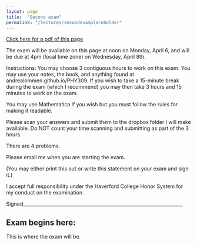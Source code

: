 ```yaml
---
layout: page
title:  "Second exam"
permalink: "/lectures/secondexamplaceholder"
---
```


[Click here for a pdf of this page](secondexam.pdf)

The exam will be available on this page at noon on Monday, April 6, and will be due at 4pm (local time zone) on
Wednesday, April 8th.

Instructions: 
You may choose 3 contiguous hours to work on this exam.  You may use your notes, the book, and anything found at andrealommen.github.io/PHY309.  If you wish to take a 15-minute break during the exam (which I recommend) you may then take 3 hours and 15 minutes to work on the exam.

You may use Mathematica if you wish but you must follow the rules for making it readable.

Please scan your answers and submit them to the dropbox folder I will make available.  Do NOT count your time scanning and submitting as part of the 3 hours.

There are 4 problems.  

Please email me when you are starting the exam.

(You may either print this out or write this statement on your exam and sign
it.)

I accept full responsibility under the Haverford College Honor System for my conduct on the examination.


Signed____________________________________________________________________


Exam begins here:
-----------------------------------------------------------------------------

This is where the exam will be.
